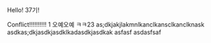 Hello! 37기!

Conflict!!!!!!!!!!
1
오예오예
ㅋㅋ23
as;dkjakjlakmnlkanclkansclkanclknask
asdkas;dkjasdkjasdklkadasdkjasdkak
asfasf
asdasfsaf
